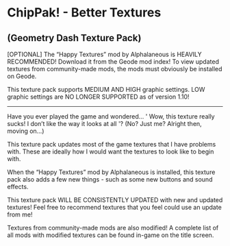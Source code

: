 # ChipPak! - Better Textures
## (Geometry Dash Texture Pack)

[OPTIONAL] The “Happy Textures” mod by Alphalaneous is HEAVILY RECOMMENDED! Download it from the Geode mod index!
To view updated textures from community-made mods, the mods must obviously be installed on Geode.

This texture pack supports MEDIUM AND HIGH graphic settings.
LOW graphic settings are NO LONGER SUPPORTED as of version 1.10!

-------------------------

Have you ever played the game and wondered… ' Wow, this texture really sucks! I don’t like the way it looks at all '? (No? Just me? Alright then, moving on…)

This texture pack updates most of the game textures that I have problems with. These are ideally how I would want the textures to look like to begin with.

When the “Happy Textures” mod by Alphalaneous is installed, this texture pack also adds a few new things - such as some new buttons and sound effects.

This texture pack WILL BE CONSISTENTLY UPDATED with new and updated textures! Feel free to recommend textures that you feel could use an update from me!

Textures from community-made mods are also modified! A complete list of all mods with modified textures can be found in-game on the title screen.
